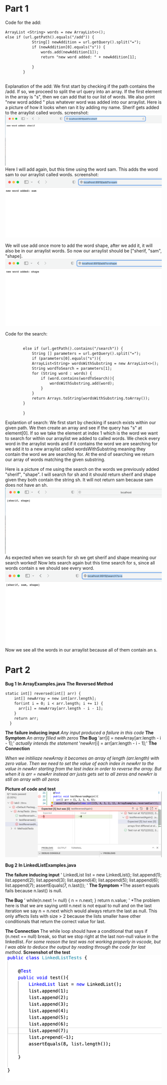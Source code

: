 # Part 1
Code for the add:

```
ArrayList <String> words = new ArrayList<>();
else if (url.getPath().equals("/add")) {
            String[] newAddition = url.getQuery().split("=");
            if (newAddition[0].equals("s")) {
                words.add(newAddition[1]);
                return "new word added: " + newAddition[1];

            }
        }
        
```
Explanation of the add: We first start by checking if the path contains the /add. If so, we proceed to split the url query into an array. If the first element in the array is "s", then we can add that to our list of words. We also print "new word added " plus whatever word was added into our arraylist.
Here is a picture of how it looks when ran it by adding my name. Sherif gets added to the arraylist called words.
screenshot: 
![12](12.png)
Here I will add again, but this time using the word sam. This adds the word sam to our arraylist called words.
screenshot:
![13](13.png)

We will use add once more to add the word shape, after we add it, it will also be in our arraylist words. So now our arraylist should be ["sherif, "sam", "shape].
![14](14.png)

Code for the search:
```

        else if (url.getPath().contains("/search")) {
            String [] parameters = url.getQuery().split("=");
            if (parameters[0].equals("s")){
            ArrayList<String> wordsWithSubstring = new ArrayList<>();
            String wordToSearch = parameters[1];
            for (String word : words) {
                if (word.contains(wordToSearch)){
                    wordsWithSubstring.add(word);
                }
            }
            return Arrays.toString(wordsWithSubstring.toArray());
        }

        }
```
Explantion of search: We first start by checking if search exists within our given path. We then create an array and see if the query has "s" at element[0]. If so we take the element at index 1 which is the word we want to search for within our arraylist we added to called words. We check every word in the arraylist words and if it contains the word we are searching for we add it to a new arraylist called wordsWithSubstring meaning they contain the word we are searching for. At the end of searching we return our array of words matching the given substring.

Here is a picture of me using the search on the words we previously added "sherif", "shape".
I will search for sh and it should return sherif and shape given they both contain the string sh. It will not return sam because sam does not have an sh.
![15](15.png)
As expected when we search for sh we get sherif and shape meaning our search worked!
Now lets search again but this time search for s, since all words contain s we should see every word.
![16](16.png)
Now we see all the words in our arraylist because all of them contain an s.











# Part 2
**Bug 1**
**In ArrayExamples.java**
**The Reversed Method**
```
static int[] reversed(int[] arr) {
    int[] newArray = new int[arr.length];
    for(int i = 0; i < arr.length; i += 1) {
      arr[i] = newArray[arr.length - i - 1];
    }
    return arr;
  }
```

**The failure inducing input**
*Any input produced a failure in this code*
**The Symptom**
*An array filled with zeros*
**The Bug**
'arr[i]  = newArray[arr.length - i - 1];'
*actually intends the statement*
'newArr[i] = arr[arr.length - i - 1];'
**The Connection**

*When we initiliaze newArray it becomes an array of length (arr.length) with zero value.*
 *Then we need to set the value of each index in newArr to the value in newArr starting from the last index in order to reverse the array.*
 *But when it is arr = newArr instead arr justs gets set to all zeros and newArr is still an array with all zeros*

**Picture of code and test**
![test for reversed](TestReversed.png)

**Bug 2**
**In LinkedListExamples.java**

**The failure inducing input**
'
 LinkedList list = new LinkedList();
        list.append(1);
        list.append(2);
        list.append(3);
        list.append(4);
        list.append(5);
        list.append(6);
        list.append(7);
        assertEquals(7, n.last());
        '
**The Symptom**
*The assert equals fails because n.last() is null.

**The Bug**
'
while(n.next != null) {
            n = n.next;
        }
        return n.value;
     '
     *The problem here is that we are saying until n.next is not equal to null and on the last iteration we say n = n.next which would always return the last as null.
     This only affects lists with size > 2 because the lists smaller have other conditionals that return the correct value for last.
     

**The Connection**
The while loop should have a conditional that says if (n.next == null) break, so that we stop right at the last non-null value in the linkedlist.
*For some reason the test was not working properly in vscode, but I was able to deduce the output by reading through the code for last method.*
**Screenshot of the test**
![scshot](testforll.png)

